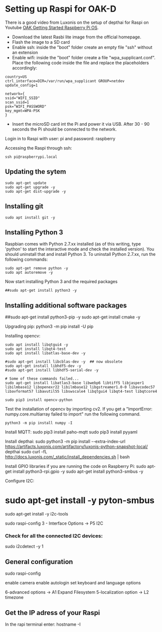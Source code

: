 # Setting up Raspi for OAK-D

There is a good video from Luxonis on the setup of depthai for Raspi on Youtube [OAK Getting Started Raspberry Pi OS](https://www.youtube.com/watch?v=BpUMT-xqwqE).    
- Download the latest Rasbi lite image from the official homepage.
- Flash the image to a SD card
- Enable ssh: inside the "boot" folder create an empty file "ssh" without an extension
- Enable wifi: inside the "boot" folder create a file "wpa_supplicant.conf". Place the following code inside the file and replace the placeholders accordingly:

```
country=US
ctrl_interface=DIR=/var/run/wpa_supplicant GROUP=netdev
update_config=1

network={
ssid="WIFI_SSID"
scan_ssid=1
psk="WIFI_PASSWORD"
key_mgmt=WPA-PSK
}
```
- Insert the microSD card int the Pi and power it via USB. After 30 - 90 seconds the Pi should be connected to the network.

Login in to Raspi with user: pi and password: raspberry  

Accessing the Raspi through ssh:
```
ssh pi@raspberrypi.local
```

## Updating the sytem
```
sudo apt-get update 
sudo apt-get upgrade -y
sudo apt-get dist-upgrade -y

```
## Installing git
```
sudo apt install git -y
```
## Installing Python 3
Raspbian comes with Python 2.7.xx installed (as of this writing, type 'python' to start the interactive
mode and check the installed version). You should uninstall that and install Python 3. To uninstall Python 2.7.xx, run the following commands:
```
sudo apt-get remove python -y
sudo apt autoremove -y
```
Now start installing Python 3 and the required packages
```
##sudo apt-get install python3 -y
```

## Installing additional software packages
##sudo apt-get install python3-pip -y
sudo apt-get install cmake -y

Upgrading pip:
python3 -m pip install -U pip

Installing opencv:
```
sudo apt install libqtgui4 -y
sudo apt install libqt4-test
sudo apt install libatlas-base-dev -y

#sudo apt-get install libcblas-dev -y  ## now obsolete
sudo apt-get install libhdf5-dev -y
#sudo apt-get install libhdf5-serial-dev -y

# Some of these commands failed...
sudo apt-get install libatlas3-base libwebp6 libtiff5 libjasper1 libilmbase12 libopenexr22 libilmbase12 libgstreamer1.0-0 libavcodec57 libavformat57 libavutil55 libswscale4 libqtgui4 libqt4-test libqtcore4

sudo pip3 install opencv-python
```
Test the installation of opencv by importing cv2. If you get a "ImportError: numpy.core.multiarray failed to import" run the following command.
```
python3 -m pip install numpy -I 
```


Install MQTT:
sudo pip3 install paho-mqtt
sudo pip3 install pyyaml

Install depthai:
sudo python3 -m pip install --extra-index-url https://artifacts.luxonis.com/artifactory/luxonis-python-snapshot-local/ depthai
sudo curl -fL http://docs.luxonis.com/_static/install_dependencies.sh | bash

Install GPIO libraries if you are running the code on Raspberry Pi:
sudo apt-get install python3-rpi.gpio -y
sudo apt-get install python3-smbus -y

Configure I2C:
# sudo apt-get install -y pyton-smbus
sudo apt-get install -y i2c-tools

sudo raspi-config
3 - Interface Options -> P5 I2C

### Check for all the connected I2C devices:
sudo i2cdetect -y 1


## General configuration
sudo raspi-config


enable camera
enable autologin
set keyboard and language options

6-advanced options -> A1 Expand Filesystem
5-localization option -> L2 timezone
  
## Get the IP adress of your Raspi
In the rapi terminal enter:
hostname -I



